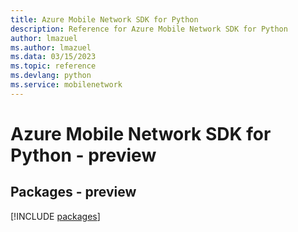 ```yaml
---
title: Azure Mobile Network SDK for Python
description: Reference for Azure Mobile Network SDK for Python
author: lmazuel
ms.author: lmazuel
ms.data: 03/15/2023
ms.topic: reference
ms.devlang: python
ms.service: mobilenetwork
---
```

# Azure Mobile Network SDK for Python - preview
## Packages - preview
[!INCLUDE [packages](mobile-network-index.md)]